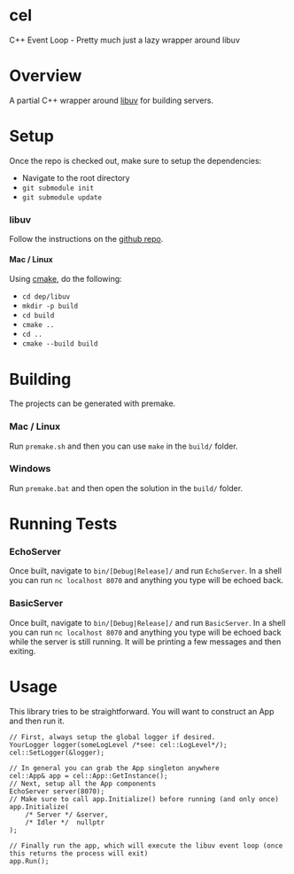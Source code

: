 # cel
C++ Event Loop - Pretty much just a lazy wrapper around libuv

# Overview
A partial C++ wrapper around [libuv](https://libuv.org/) for building servers.

# Setup
Once the repo is checked out, make sure to setup the dependencies:
- Navigate to the root directory
- `git submodule init`
- `git submodule update`
### libuv
Follow the instructions on the [github repo](https://github.com/libuv/libuv).
#### Mac / Linux
Using [cmake](https://cmake.org/), do the following:
- `cd dep/libuv`
- `mkdir -p build`
- `cd build`
- `cmake ..`
- `cd ..`
- `cmake --build build`

# Building
The projects can be generated with premake.
### Mac / Linux
Run `premake.sh` and then you can use `make` in the `build/` folder.
### Windows
Run `premake.bat` and then open the solution in the `build/` folder.

# Running Tests
### EchoServer
Once built, navigate to `bin/[Debug|Release]/` and run `EchoServer`.  In a shell you can run `nc localhost 8070` and anything you type will be echoed back.
### BasicServer
Once built, navigate to `bin/[Debug|Release]/` and run `BasicServer`.  In a shell you can run `nc localhost 8070` and anything you type will be echoed back while the server is still running.  It will be printing a few messages and then exiting.

# Usage
This library tries to be straightforward.  You will want to construct an App and then run it.
```
// First, always setup the global logger if desired.
YourLogger logger(someLogLevel /*see: cel::LogLevel*/);
cel::SetLogger(&logger);

// In general you can grab the App singleton anywhere
cel::App& app = cel::App::GetInstance();
// Next, setup all the App components
EchoServer server(8070);
// Make sure to call app.Initialize() before running (and only once)
app.Initialize(
    /* Server */ &server,
    /* Idler */  nullptr
);

// Finally run the app, which will execute the libuv event loop (once this returns the process will exit)
app.Run();
```

